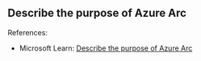 ## Describe the purpose of Azure Arc

References:

* Microsoft Learn: [Describe the purpose of Azure Arc](https://learn.microsoft.com/en-us/training/modules/describe-features-tools-manage-deploy-azure-resources/3-describe-purpose-of-azure-arc)
